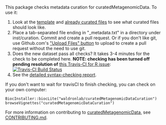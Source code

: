 This package checks metadata curation for curatedMetagenomicData. To use it:

1. Look at the [template](https://github.com/waldronlab/curatedMetagenomicDataCuration/blob/master/inst/extdata/template.csv) and [already curated files](https://github.com/waldronlab/curatedMetagenomicDataCuration/tree/master/inst/curated) to see what curated files should look like.
2. Place a tab-separated file ending in "_metadata.txt" in a directory under inst/curation. Commit and create a pull 
request.  Or if you don't like git, use Github.com's ["Upload Files" button](https://github.com/waldronlab/curatedMetagenomicDataCuration/tree/master/inst/curated) to upload to create a pull request without the need to use git.
3. Does the new dataset pass all checks? It takes 3-4 minutes for the check to be completed here. **NOTE: checking has been turned off pending resolution of** [this Travis-CI for R issue](https://github.com/travis-ci/travis-ci/issues/8038): &nbsp; [![Travis-CI Build Status](https://travis-ci.org/waldronlab/curatedMetagenomicDataCuration.svg?branch=master)](https://travis-ci.org/waldronlab/curatedMetagenomicDataCuration)
4. See the [detailed syntax-checking report](https://waldronlab.github.io/curatedMetagenomicDataCuration).

If you don't want to wait for travisCI to finish checking, you can check on your own computer:

```
BiocInstaller::biocLite("waldronlab/curatedMetagenomicDataCuration")
browseVignettes("curatedMetagenomicDataCuration")
```

For more information on contributing to [curatedMetagenomicData](https://waldronlab.github.io/curatedMetagenomicData), see [CONTRIBUTING.md](https://github.com/waldronlab/curatedMetagenomicData/blob/master/CONTRIBUTING.md).
